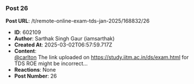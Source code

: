 ### Post 26
**Post URL**: /t/remote-online-exam-tds-jan-2025/168832/26
- **ID**: 602109
- **Author**: Sarthak Singh Gaur (iamsarthak)
- **Created At**: 2025-03-02T06:57:59.717Z
- **Content**:  
  <a class="mention" href="/u/carlton">@carlton</a> The link uploaded on <a href="https://study.iitm.ac.in/ds/exam.html" rel="noopener nofollow ugc">https://study.iitm.ac.in/ds/exam.html</a> for TDS ROE might be incorrect…
- **Reactions**: None
- **Post Number**: 26

